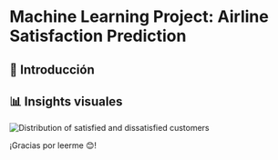 # Machine Learning Project: Airline Satisfaction Prediction

## 👋 Introducción



## 📊 Insights visuales

![Distribution of satisfied and dissatisfied customers](https://drive.google.com/uc?export=view&id=1HKjD2CkKqjCyh6RVy00netAv-EnNhEEI)



¡Gracias por leerme 😊!